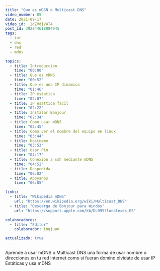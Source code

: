 ```yaml
---
title: "Que es mDSN o Multicast DNS"
video_number: 85
date: 2021-09-17
video_id: _2dZVdjV4T4
post_id: 392844618884045
tags:
  - iot
  - dns
  - red
  - mdns

topics:
  - title: Introduccion
    time: "00:00"
  - title: Que es mDNS
    time: "00:52"
  - title: Que es una IP dinamica
    time: "01:46"
  - title: IP estatica
    time: "02:07"
  - title: IP esattica facil
    time: "02:22"
  - title: Instalar Bonjour
    time: "02:34"
  - title: Como usar mDNS
    time: "02:45"
  - title: Como ver el nombre del equipo en linux
    time: "03:44"
  - title: hostname
    time: "03:53"
  - title: Usar Pin
    time: "04:17"
  - title: Conexion a ssh mediante mDNS
    time: "04:52"
  - title: Despedida
    time: "06:02"
  - title: Apoyanos
    time: "06:05"

links:
  - title: "Wikipedia mDNS"
    url: "https://en.wikipedia.org/wiki/Multicast_DNS"
  - title: "Descarga de Bonjour para Windos"
    url: "https://support.apple.com/kb/DL999?locale=es_ES"

colaboradores:
  - title: "Editor"
    colaborador: ingjuan

actualizado: true
---
```


Aprende a usar mDNS o Multicast DNS una forma de usar nombre o direcciones en tu red internet como si fueran domino olvidate de usar IP Estáticas y usa mDNS
